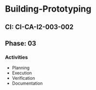 # Building-Prototyping

## CI: CI-CA-I2-003-002
## Phase: 03

### Activities
- Planning
- Execution
- Verification
- Documentation
